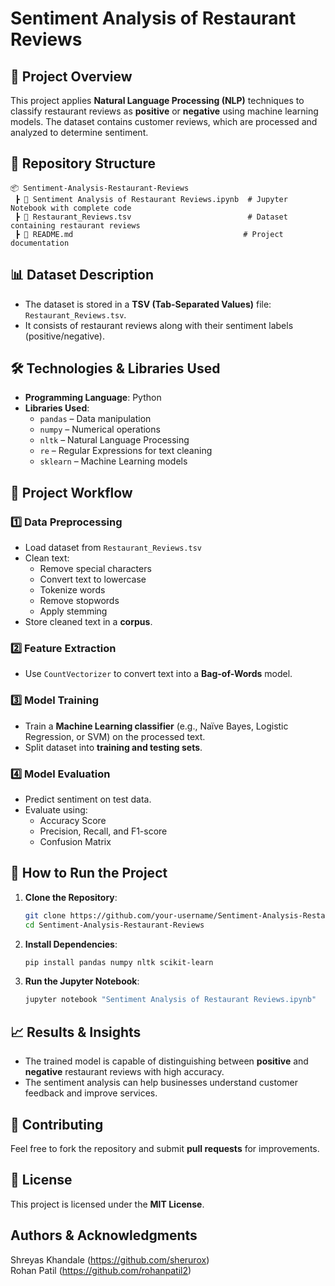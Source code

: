 # Sentiment Analysis of Restaurant Reviews

## 📌 Project Overview
This project applies **Natural Language Processing (NLP)** techniques to classify restaurant reviews as **positive** or **negative** using machine learning models. The dataset contains customer reviews, which are processed and analyzed to determine sentiment.

## 📂 Repository Structure
```
📦 Sentiment-Analysis-Restaurant-Reviews
 ┣ 📜 Sentiment Analysis of Restaurant Reviews.ipynb  # Jupyter Notebook with complete code
 ┣ 📜 Restaurant_Reviews.tsv                          # Dataset containing restaurant reviews
 ┣ 📜 README.md                                      # Project documentation
```

## 📊 Dataset Description
- The dataset is stored in a **TSV (Tab-Separated Values)** file: `Restaurant_Reviews.tsv`.
- It consists of restaurant reviews along with their sentiment labels (positive/negative).

## 🛠️ Technologies & Libraries Used
- **Programming Language**: Python
- **Libraries Used**:
  - `pandas` – Data manipulation
  - `numpy` – Numerical operations
  - `nltk` – Natural Language Processing
  - `re` – Regular Expressions for text cleaning
  - `sklearn` – Machine Learning models

## 📌 Project Workflow
### 1️⃣ Data Preprocessing
- Load dataset from `Restaurant_Reviews.tsv`
- Clean text:
  - Remove special characters
  - Convert text to lowercase
  - Tokenize words
  - Remove stopwords
  - Apply stemming
- Store cleaned text in a **corpus**.

### 2️⃣ Feature Extraction
- Use `CountVectorizer` to convert text into a **Bag-of-Words** model.

### 3️⃣ Model Training
- Train a **Machine Learning classifier** (e.g., Naïve Bayes, Logistic Regression, or SVM) on the processed text.
- Split dataset into **training and testing sets**.

### 4️⃣ Model Evaluation
- Predict sentiment on test data.
- Evaluate using:
  - Accuracy Score
  - Precision, Recall, and F1-score
  - Confusion Matrix

## 🚀 How to Run the Project
1. **Clone the Repository**:
   ```bash
   git clone https://github.com/your-username/Sentiment-Analysis-Restaurant-Reviews.git
   cd Sentiment-Analysis-Restaurant-Reviews
   ```
2. **Install Dependencies**:
   ```bash
   pip install pandas numpy nltk scikit-learn
   ```
3. **Run the Jupyter Notebook**:
   ```bash
   jupyter notebook "Sentiment Analysis of Restaurant Reviews.ipynb"
   ```

## 📈 Results & Insights
- The trained model is capable of distinguishing between **positive** and **negative** restaurant reviews with high accuracy.
- The sentiment analysis can help businesses understand customer feedback and improve services.

## 🤝 Contributing
Feel free to fork the repository and submit **pull requests** for improvements.

## 📜 License
This project is licensed under the **MIT License**.

## Authors & Acknowledgments
Shreyas Khandale (https://github.com/sherurox) <br>
Rohan Patil (https://github.com/rohanpatil2) <br>
